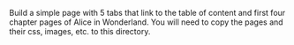 Build a simple page with 5 tabs that link to the table of content and first four chapter pages of Alice in Wonderland.  You will need to copy the pages and their css, images, etc. to this directory.
